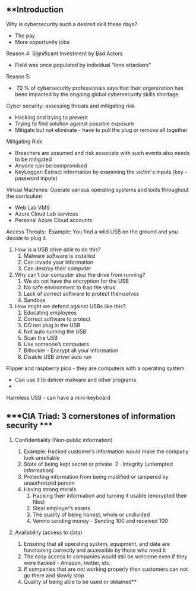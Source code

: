 **Introduction
-------------------------------------------------------------------------
Why is cybersecurity such a desired skill these days?
- The pay 
- More opportunity jobs

Reason 4: Significant Investment by Bad Actors 
- Field was once populated by individual “lone attackers” 
  

Reason 5:
-  70 % of cybersecurity professionals says that their organization has been impacted by the ongoing global cybersecurity skills shortage  
  

Cyber security: assessing threats and mitigating risk 

- Hacking and trying to prevent 
- Trying to find solution against possible exposure 
- Mitigate but not eliminate - have to pull the plug or remove all together 

Mitigating Risk 
- Breachers are assumed and risk associate with such events also needs to be mitigated 
- Anyone can be compromised   
- KeyLogger: Extract information by examining the victim's inputs (key - password inputs) 


Virtual Machines: Operate various operating systems and tools throughout the curriculum
- Web Lab VMS 
- Azure Cloud Lab services
- Personal Azure Cloud accounts

Access Threats: 
Example: You find a wild USB on the ground and you decide to plug it. 
1. How is a USB drive able to do this? 
	1. Malware software is installed
	2. Can invade your information 
	3. Can destroy their computer 
2. Why can’t our computer stop the drive from running?
	1. We do not have the encryption for the USB 
	2. No safe environment to trap the virus 
	3. Lack of correct software to protect themselves 
	4. Sandbox
5. How might we defend against USBs like this? 
	1. Educating employees 
	2. Correct software to protect 
	3. DO not plug in the USB
	4. Not auto running the USB
	5. Scan the USB
	6. Use someone’s computers
	7. Bitlocker - Encrypt all your information 
	8. Disable USB drive/ auto run 


Flipper and raspberry pico - they are computers with a operating system. 
- Can use it to deliver malware and other programs
-
Harmless USB - can have a mini-keyboard

***CIA Triad: 3 cornerstones of information security ***
---------------------------------------------------------------------------------
1. Confidentiality (Non-public information)
	1. Example: Hacked customer’s information would make the company look unreliable
	2. State of being kept secret or private 
2 . Integrity (untempted information)  
	4. Protecting information from being modified or tampered by unauthorized person  
	5. Having strong morals 
		1. Hacking their information and turning it usable (encrypted their files)  
		2. Steal employer’s assets 
		3. The quality of being honest, whole or undivided
		4. Venmo sending money - Sending 100 and received 100
	
1. Availability (access to data) 
	1. Ensuring that all operating system, equipment, and data are functioning correctly and accessible by those who need it 
	2. The easy access to companies would still be welcome even if they were hacked - Amazon, twitter, etc. 
	3. If companies that are not working properly then customers can not go there and slowly stop 
	4. Quality of being able to be used or obtained**
